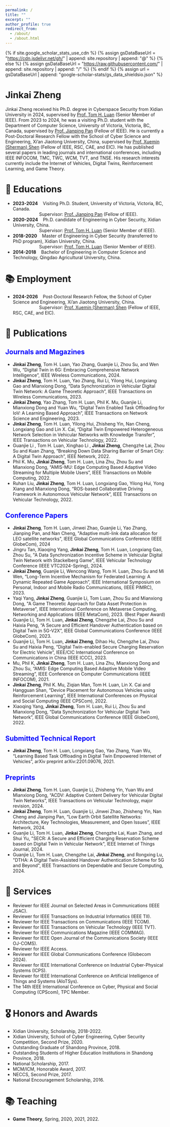 ```yaml
---
permalink: /
title: ""
excerpt: ""
author_profile: true
redirect_from: 
  - /about/
  - /about.html
---
```


{% if site.google_scholar_stats_use_cdn %}
{% assign gsDataBaseUrl = "https://cdn.jsdelivr.net/gh/" | append: site.repository | append: "@" %}
{% else %}
{% assign gsDataBaseUrl = "https://raw.githubusercontent.com/" | append: site.repository | append: "/" %}
{% endif %}
{% assign url = gsDataBaseUrl | append: "google-scholar-stats/gs_data_shieldsio.json" %}

<span class='anchor' id='about-me'></span>
# Jinkai Zheng #

Jinkai Zheng received his Ph.D. degree in Cyberspace Security from Xidian University in 2024, supervised by [Prof. Tom H. Luan](https://web.xidian.edu.cn/luanhao/) (Senior Member of IEEE). From 2023 to 2024, he was a visiting Ph.D. student with the Department of Computer Science, University of Victoria, Victoria, BC, Canada, supervised by [Prof. Jianping Pan](http://webhome.cs.uvic.ca/~pan/) (Fellow of IEEE). He is currently a Post-Doctoral Research Fellow with the School of Cyber Science and Engineering, Xi’an Jiaotong University, China, supervised by [Prof. Xuemin (Sherman) Shen](https://uwaterloo.ca/scholar/sshen) (Fellow of IEEE, RSC, CAE, and EIC). He has published several papers in leading journals and international conferences, including IEEE INFOCOM, TMC, TWC, WCM, TVT, and TNSE. His research interests currently include the Internet of Vehicles, Digital Twins, Reinforcement Learning, and Game Theory.

# 📖 Educations
- **2023-2024**  &nbsp;&nbsp;&nbsp;Visiting Ph.D. Student, University of Victoria, Victoria, BC, Canada.  
&nbsp;&nbsp;&nbsp;&nbsp;&nbsp;&nbsp;&nbsp;&nbsp;&nbsp;&nbsp;&nbsp;&nbsp;&nbsp;&nbsp;&nbsp;&nbsp;&nbsp;&nbsp;&nbsp;&nbsp;&nbsp;Supervisor: [Prof. Jianping Pan](http://webhome.cs.uvic.ca/~pan/) (Fellow of IEEE).  
- **2020-2024**  &nbsp;&nbsp;&nbsp;Ph.D. candidate of Engineering in Cyber Security, Xidian University, China.  
&nbsp;&nbsp;&nbsp;&nbsp;&nbsp;&nbsp;&nbsp;&nbsp;&nbsp;&nbsp;&nbsp;&nbsp;&nbsp;&nbsp;&nbsp;&nbsp;&nbsp;&nbsp;&nbsp;&nbsp;&nbsp;Supervisor: [Prof. Tom H. Luan](https://gr.xjtu.edu.cn/en/web/tom.luan/home) (Senior Member of IEEE).
- **2018-2020**  &nbsp;&nbsp;&nbsp;Master of Engineering in Cyber Security (transferred to PhD program), Xidian University, China.  
&nbsp;&nbsp;&nbsp;&nbsp;&nbsp;&nbsp;&nbsp;&nbsp;&nbsp;&nbsp;&nbsp;&nbsp;&nbsp;&nbsp;&nbsp;&nbsp;&nbsp;&nbsp;&nbsp;&nbsp;&nbsp;Supervisor: [Prof. Tom H. Luan](https://gr.xjtu.edu.cn/en/web/tom.luan/home) (Senior Member of IEEE).
- **2014-2018**  &nbsp;&nbsp;&nbsp;Bachelor of Engineering in Computer Science and Technology, Qingdao Agricultural University, China.

# 📚 Employment
- **2024-2026** &nbsp;&nbsp;&nbsp;Post-Doctoral Research Fellow, the School of Cyber Science and Engineering, Xi’an Jiaotong University, China.  
&nbsp;&nbsp;&nbsp;&nbsp;&nbsp;&nbsp;&nbsp;&nbsp;&nbsp;&nbsp;&nbsp;&nbsp;&nbsp;&nbsp;&nbsp;&nbsp;&nbsp;&nbsp;&nbsp;&nbsp;&nbsp;Supervisor: [Prof. Xuemin (Sherman) Shen](https://uwaterloo.ca/scholar/sshen) (Fellow of IEEE, RSC, CAE, and EIC). 

# 📝 Publications 
## **<span style="color:blue;">Journals and Magazines</span>**
- **Jinkai Zheng**, Tom H. Luan, Yao Zhang, Guanjie Li, Zhou Su, and Wen Wu, “Digital Twin in 6G: Embracing Comprehensive Network Intelligence”, IEEE Wireless Communications, 2024.
- **Jinkai Zheng**, Tom H. Luan, Yao Zhang, Rui Li, Yilong Hui, Longxiang Gao and Mianxiong Dong,  “Data Synchronization in Vehicular Digital Twin Network: A Game Theoretic Approach”, IEEE Transactions on Wireless Communications, 2023.
- **Jinkai Zheng**, Yao Zhang, Tom H. Luan, Phil K. Mu, Guanjie Li, Mianxiong Dong and Yuan Wu, “Digital Twin Enabled Task Offloading for IoV: A Learning Based Approach”, IEEE Transactions on Network Science and Engineering, 2023.
- **Jinkai Zheng**, Tom H. Luan, Yilong Hui, Zhisheng Yin, Nan Cheng, Longxiang Gao and Lin X. Cai, “Digital Twin Empowered Heterogeneous Network Selection in Vehicular Networks with Knowledge Transfer”, IEEE Transactions on Vehicular Technology, 2022.
- Guanjie Li , Tom H. Luan, Xinghao Li , **Jinkai Zheng**, Chengzhe Lai, Zhou Su and Kuan Zhang, “Breaking Down Data Sharing Barrier of Smart City: A Digital Twin Approach”, IEEE Network, 2022.
- Phil K. Mu, **Jinkai Zheng**, Tom H. Luan, Lina Zhu, Zhou Su and Mianxiong Dong, “AMIS-MU: Edge Computing Based Adaptive Video Streaming for Multiple Mobile Users”, IEEE Transactions on Mobile Computing, 2022.
- Ruhan Liu, **Jinkai Zheng**, Tom H. Luan, Longxiang Gao, Yilong Hui, Yong Xiang and Mianxiong Dong, “ROS-based Collaborative Driving Framework in Autonomous Vehicular Network”, IEEE Transactions on Vehicular Technology, 2022.

## **<span style="color:blue;">Conference Papers</span>**
- **Jinkai Zheng**, Tom H. Luan, Jinwei Zhao, Guanjie Li, Yao Zhang, Jianping Pan, and Nan Cheng, "Adaptive multi-link data allocation for LEO satellite networks", IEEE Global Communications Conference (IEEE GlobeCom), 2024
- Jingru Tan, Xiaoqing Yang, **Jinkai Zheng**, Tom H. Luan, Longxiang Gao, Zhou Su, "A Data Synchronization Incentive Scheme in Vehicular Digital Twin Network with Stackelberg Game", IEEE Vehicular Technology Conference (IEEE VTC2024-Spring), 2024. 
- **Jinkai Zheng**, Guanjie Li, Wencong Wang, Tom H. Luan, Zhou Su and Mi Wen, “Long-Term Incentive Mechanism for Federated Learning: A Dynamic Repeated Game Approach”, IEEE International Symposium on Personal, Indoor and Mobile Radio Communications, (IEEE PIMRC), 2023.
- Yaqi Yang, **Jinkai Zheng**, Guanjie Li, Tom Luan, Zhou Su and Mianxiong Dong, "A Game Theoretic Approach for Data Asset Protection in Metaverse", IEEE International Conference on Metaverse Computing, Networking and Applications (IEEE MetaCom), 2023. (Best Paper Award)
- Guanjie Li, Tom H. Luan, **Jinkai Zheng**, Chengzhe Lai, Zhou Su and Haixia Peng, “A Secure and Efficient Handover Authentication based on Digital Twin in 5G-V2X”, IEEE Global Communications Conference (IEEE GlobeCom), 2023.
- Guanjie Li, Tom H. Luan, **Jinkai Zheng**, Dihao Hu, Chengzhe Lai, Zhou Su and Haixia Peng, “Digital Twin-enabled Secure Charging Reservation for Electric Vehicle”, IEEE/CIC International Conference on Communications in China (IEEE ICCC), 2023.
- Mu, Phil K, **Jinkai Zheng**, Tom H. Luan, Lina Zhu, Mianxiong Dong and Zhou Su, “AMIS: Edge Computing Based Adaptive Mobile Video Streaming”, IEEE Conference on Computer Communications (IEEE INFOCOM), 2021.
- **Jinkai Zheng**, Phil K. Mu, Ziqian Man, Tom H. Luan, Lin X. Cai and Hangguan Shan, “Device Placement for Autonomous Vehicles using Reinforcement Learning”, IEEE International Conferences on Physical and Social Computing (IEEE CPSCom), 2022.
- Xiaoqing Yang, **Jinkai Zheng**, Tom H. Luan, Rui Li, Zhou Su and Mianxiong Dong, “Data Synchronization for Vehicular Digital Twin Network”, IEEE Global Communications Conference (IEEE GlobeCom), 2022.

## **<span style="color:blue;">Submitted Technical Report</span>**
- **Jinkai Zheng**, Tom H. Luan, Longxiang Gao, Yao Zhang, Yuan Wu, “Learning Based Task Offloading in Digital Twin Empowered Internet of Vehicles”, arXiv preprint arXiv:2201.09076, 2021.

## **<span style="color:blue;">Preprints</span>**
- **Jinkai Zheng**, Tom H. Luan, Guanjie Li, Zhisheng Yin, Yuan Wu and Mianxiong Dong, “ACDV: Adaptive Content Delivery for Vehicular Digital Twin Networks”, IEEE Transactions on Vehicular Technology, major revision, 2024.
- **Jinkai Zheng**, Tom H. Luan, Guanjie Li, Jinwei Zhao, Zhisheng Yin, Nan Cheng and Jianping Pan, “Low Earth Orbit Satellite Networks: Architecture, Key Technologies, Measurement, and Open Issues”, IEEE Network, 2024.
-  Guanjie Li, Tom H. Luan, **Jinkai Zheng**, Chengzhe Lai, Kuan Zhang, and Shui Yu, "SECR: A Secure and Efficient Charging Reservation Scheme based on Digital Twin in Vehicular Network", IEEE Internet of Things Journal, 2024.
-  Guanjie Li, Tom H. Luan, Chengzhe Lai, **Jinkai Zheng**, and Rongxing Lu, "DTHA: A Digital Twin-Assisted Handover Authentication Scheme for 5G and Beyond", IEEE Transactions on Dependable and Secure Computing, 2024.
  
# 💬 Services
- Reviewer for IEEE Journal on Selected Areas in Communications (IEEE JSAC).
- Reviewer for IEEE Transactions on Industrial Informatics (IEEE TII).
- Reviewer for IEEE Transactions on Communications (IEEE TCOM).
- Reviewer for IEEE Transactions on Vehicular Technology (IEEE TVT).
- Reviewer for IEEE Communications Magazine (IEEE COMMAG).
- Reviewer for IEEE Open Journal of the Communications Society (IEEE OJ-COMS).
- Reviewer for IEEE Access.
- Reviewer for IEEE Global Communications Conference (Globecom 2024).
- Reviewer for IEEE International Conference on Industrial Cyber-Physical Systems (ICPS).
- Reviewer for IEEE International Conference on Artificial Intelligence of Things and Systems (AIoTSys).
- The 14th IEEE International Conference on Cyber, Physical and Social Computing (CPScom), TPC Member.


# 🎖 Honors and Awards
- Xidian University, Scholarship, 2018-2022. 
- Xidian University, School of Cyber Engineering, Cyber Security Competition, Second Prize, 2020.
- Outstanding Graduate of Shandong Province, 2018.
- Outstanding Students of Higher Education Institutions in Shandong Province, 2018.
- National Scholarship, 2017.
- MCM/ICM, Honorable Award, 2017.
- NECCS, Second Prize, 2017.
- National Encouragement Scholarship, 2016.

# 📚 Teaching
- **Game Theory**, Spring, 2020, 2021, 2022.

